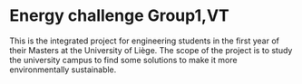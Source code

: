# Energy challenge Group1,VT

This is the integrated project for engineering students in the first year of their Masters at the University of Liège.
The scope of the project is to study the university campus to find some solutions to make it more environmentally sustainable.
